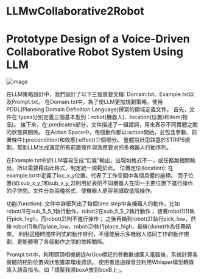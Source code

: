 # LLMwCollaborative2Robot
# Prototype Design of a Voice-Driven Collaborative Robot System Using LLM
![image](https://github.com/user-attachments/assets/c36b18b0-e051-445e-bd65-31edc820a62e)

在LLM策略設計中，我們設計了以下三個重要文檔: Domain.txt、Example.txt以及Prompt.txt。
在Domain.txt中，為了使LLM更加規劃策略，使用PDDL(Planning Domain Definition Language)撰寫的領域定義文件。
    首先，文件在:types分別定義三個基本型別：robot(機器人)、location(位置)和item(物品)。
    接下來，在:predicates部分，文件描述了一組謂詞，用來表示不同實體之間的狀態與關係。
    在Action Space中，每個動作都以:action開始，並包含參數、前置條件(:precondition)和效應(:effect)三個部分。
    整體設計思路基於STRIPS規劃，幫助LLM生成滿足所有前置條件與效應要求的多機器人行動序列。
    
在Example.txt中於LLM容易生成“幻覺”輸出，出現如格式不一，或任務無相關輸出，所以需要藉由此格式，制定統一規範於此。
位置定位(location):
    在example.txt中定義了loc_x_y位置，代表了工作空間中各個具體的座標。
    而子位置(如:sub_x_y_1和sub_x_y_2)則用於表明不同機器人在同一主要位置下進行操作的子空間。文件分為兩種格式，使機器人更容易讀取低階操作。
    
功能(function):
    文件中詳細列出了每個time step中各機器人的動作，比如robot(1)在sub_5_5_1執行動作，robot2在sub_5_5_2執行動作；
    接著robot1(1)執行pick_high，而robot(2)則不進行操作；
    之後再輪到robot(2)執行pick_low，然後 robot(1)執行place_low，robot(2)執行place_high，最後(done)作為任務結束。
    利用這種時間序列式的動作排列，不僅能展示多機器人協同工作的動作規劃，更能體現了各個動作之間的依賴關係。
    
Prompt.txt中，利用頭頂相機捕捉ArUco標記的參數數據匯入電腦後，系統計算各實體的相對位置與狀態獲取環境資訊。
    使用者透過錄音並利用Whisper模型轉錄匯入語音指令。如「請幫我將boxA放到boxB上」。
